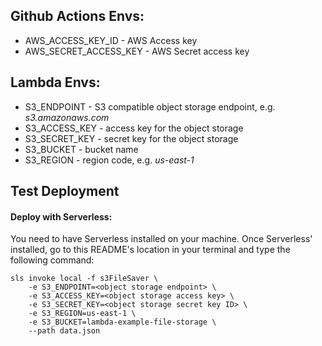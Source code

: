 ## Github Actions Envs:
- AWS_ACCESS_KEY_ID - AWS Access key
- AWS_SECRET_ACCESS_KEY - AWS Secret access key

## Lambda Envs:
- S3_ENDPOINT - S3 compatible object storage endpoint, e.g. _s3.amazonaws.com_
- S3_ACCESS_KEY - access key for the object storage
- S3_SECRET_KEY - secret key for the object storage
- S3_BUCKET - bucket name
- S3_REGION - region code, e.g. _us-east-1_


## Test Deployment

#### Deploy with Serverless:

You need to have Serverless installed on your machine.
Once Serverless' installed, go to this README's location in your terminal and type the following command:

```
sls invoke local -f s3FileSaver \
    -e S3_ENDPOINT=<object storage endpoint> \
    -e S3_ACCESS_KEY=<object storage access key> \
    -e S3_SECRET_KEY=<object storage secret key ID> \
    -e S3_REGION=us-east-1 \
    -e S3_BUCKET=lambda-example-file-storage \
    --path data.json
```
